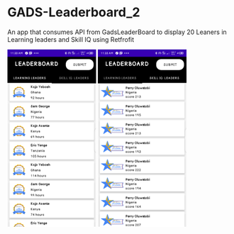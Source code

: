 # GADS-Leaderboard_2
An app that consumes API from GadsLeaderBoard to display 20 Leaners in Learning leaders and Skill IQ using Retfrofit

 
 <img src="https://github.com/skyswyp/GADS-Leaderboard_2/blob/master/leaderboardFinalPicture.png" width="200" height="400"> <img src ="https://github.com/skyswyp/GADS-Leaderboard_2/blob/master/skillIQfinalPicture.png" width="200" height="400">
 
